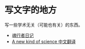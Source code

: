 # 写文字的地方
写一些学术无关（可能也有关）的东西。



* [魂行者日记](chapter1.md)
* [A new kind of science 中文翻译](ANKS/README.md)
